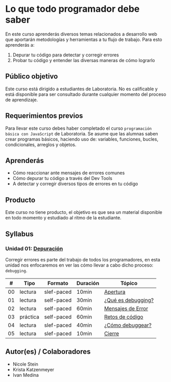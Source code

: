 # Lo que todo programador debe saber

En este curso aprenderás diversos temas relacionados a desarrollo web que
aportarán metodologías y herramientas a tu flujo de trabajo. Para esto
aprenderás a:

1. Depurar tu código para detectar y corregir errores
2. Probar tu código y entender las diversas maneras de cómo lograrlo

## Público objetivo

Este curso está dirigido a estudiantes de Laboratoria. No es calificable y está
disponible para ser consultado durante cualquier momento del proceso de
aprendizaje.

## Requerimientos previos

Para llevar este curso debes haber completado el curso `programación básica
con JavaScript` de Laboratoria. Se asume que las alumnas saben crear programas
básicos, haciendo uso de: variables, funciones, bucles, condicionales, arreglos
y objetos.

## Aprenderás

* Cómo reaccionar ante mensajes de errores comunes
* Cómo depurar tu código a través del Dev Tools
* A detectar y corregir diversos tipos de errores en tu código

## Producto

Este curso no tiene producto, el objetivo es que sea un material disponible en
todo momento y estudiado al ritmo de la estudiante.

## Syllabus

### Unidad 01: [Depuración](01-debugging)

Corregir errores es parte del trabajo de todos los programadores, en esta unidad
nos enfocaremos en ver las cómo llevar a cabo dicho proceso: `debugging`.

| # | Tipo | Formato | Duración | Tópico
| - | ---- | ------- | -------- | ------
| 00 | lectura | slef-paced | 10min | [Apertura](01-debugging/00-apertura.md)
| 01 | lectura | self-paced | 30min | [¿Qué es debugging?](01-debugging/01-self-learning-1.md)
| 02 | lectura | self-paced | 60min | [Mensajes de Error](01-debugging/02-self-learning-2.md)
| 03 | práctica | self-paced | 60min | [Retos de código](01-debugging/03-some-quiz.md)
| 04 | lectura | slef-paced | 40min | [¿Cómo debuggear?](01-debugging/04-ejercicios-slef-paceds.md)
| 05 | lectura | slef-paced | 10min | [Cierre](01-debugging/07-cierre.md)

## Autor(es) / Colaboradores

* Nicole Stein
* Krista Katzenmeyer
* Ivan Medina
